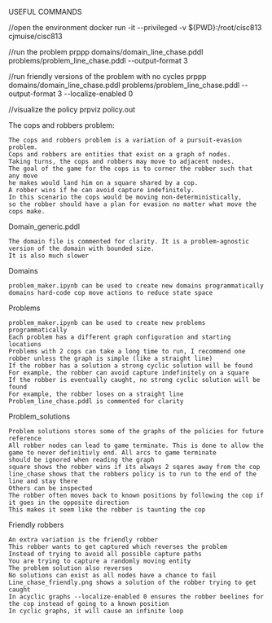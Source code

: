 
USEFUL COMMANDS

//open the environment
docker run -it --privileged -v ${PWD}:/root/cisc813 cjmuise/cisc813

//run the problem
prppp domains/domain_line_chase.pddl problems/problem_line_chase.pddl --output-format 3

//run friendly versions of the problem with no cycles
prppp domains/domain_line_chase.pddl problems/problem_line_chase.pddl --output-format 3 --localize-enabled 0

//visualize the policy
prpviz policy.out

The cops and robbers problem:

    The cops and robbers problem is a variation of a pursuit-evasion problem.
    Cops and robbers are entities that exist on a graph of nodes. 
    Taking turns, the cops and robbers may move to adjacent nodes. 
    The goal of the game for the cops is to corner the robber such that any move
    he makes would land him on a square shared by a cop. 
    A robber wins if he can avoid capture indefinitely. 
    In this scenario the cops would be moving non-deterministically,
    so the robber should have a plan for evasion no matter what move the cops make.


Domain_generic.pddl

    The domain file is commented for clarity. It is a problem-agnostic version of the domain with bounded size.
    It is also much slower

Domains

    problem_maker.ipynb can be used to create new domains programmatically
    domains hard-code cop move actions to reduce state space

Problems

    problem_maker.ipynb can be used to create new problems programmatically
    Each problem has a different graph configuration and starting locations
    Problems with 2 cops can take a long time to run, I recommend one robber unless the graph is simple (like a straight line)
    If the robber has a solution a strong cyclic solution will be found
    For example, the robber can avoid capture indefinitely on a square
    If the robber is eventually caught, no strong cyclic solution will be found
    For example, the robber loses on a straight line
    Problem_line_chase.pddl is commented for clarity

Problem_solutions

    Problem solutions stores some of the graphs of the policies for future reference
    All robber nodes can lead to game terminate. This is done to allow the game to never definitivly end. All arcs to game terminate
    should be ignored when reading the graph
    square shows the robber wins if its always 2 sqares away from the cop
    line_chase shows that the robbers policy is to run to the end of the line and stay there
    Others can be inspected
    The robber often moves back to known positions by following the cop if it goes in the opposite direction
    This makes it seem like the robber is taunting the cop

Friendly robbers

    An extra variation is the friendly robber
    This robber wants to get captured which reverses the problem
    Instead of trying to avoid all possible capture paths
    You are trying to capture a randomly moving entity
    The problem solution also reverses
    No solutions can exist as all nodes have a chance to fail
    Line_chase_friendly.png shows a solution of the robber trying to get caught
    In acyclic graphs --localize-enabled 0 ensures the robber beelines for the cop instead of going to a known position
    In cyclic graphs, it will cause an infinite loop
